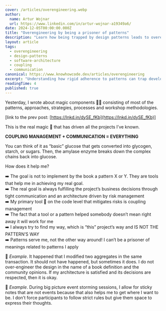 ```yaml
---
cover: /articles/overengineering.webp
author:
  name: Artur Wojnar
  url: https://www.linkedin.com/in/artur-wojnar-a19349a6/
date: 2024-12-05T00:00:00.000Z
title: "Overengineering by being a prisoner of patterns"
description: "Learn how being trapped by design patterns leads to overengineering. Discover the balance between coupling control and communication in software development."
layout: article
tags:
  - overengineering
  - design-patterns
  - software-architecture
  - coupling
  - communication
canonical: https://www.knowhowcode.dev/articles/overengineering
excerpt: "Understanding how rigid adherence to patterns can trap developers and lead to unnecessarily complex solutions"
readingTime: 4
published: true
---
```


Yesterday, I wrote about magic components 🥩🥕 consisting of most of the patterns, approaches, strategies, processes and workshop methodologies.  
  
[link to the prev post:  [https://lnkd.in/dySE_fKb](https://lnkd.in/dySE_fKb)]  
  
This is the real magic 🌟 that has driven all the projects I’ve known.  
  
**COUPLING MANAGEMENT + COMMUNICATION = EVERYTHING** 
  
You can think of it as “basic” glucose that gets converted into glycogen, starch, or sugars. Then, the amylase enzyme breaks down the complex chains back into glucose.  
  
How does it help me?  
  
➡️ The goal is not to implement by the book a pattern X or Y. They are tools that help me in achieving my real goal.  
➡️ The real goal is always fulfilling the project’s business decisions through tight communication and an architecture driven by risk management  
➡️ My primary tool 🔨 on the code level that mitigates risks is coupling management  
➡️ The fact that a tool or a pattern helped somebody doesn’t mean right away it will work for me  
➡️ I always try to find my way, which is “this” project’s way and IS NOT THE PATTERN’S WAY  
➡️ Patterns serve me, not the other way around! I can’t be a prisoner of meanings related to patterns I apply  
  
📖 _Example_. It happened that I modified two aggregates in the same transaction. It should not have happened, but sometimes it does. I do not over-engineer the design in the name of a book definition and the community opinions. If my architecture is satisfied and its decisions are respected, then it is okay.  
  
📖 _Example_. During big picture event storming sessions, I allow for sticky notes that are not events because that also helps me to get where I want to be. I don’t force participants to follow strict rules but give them space to express their thoughts.  

<img class="article-image" src="/articles/overengineering.webp" alt="" loading="eager" fetchpriority="high" />